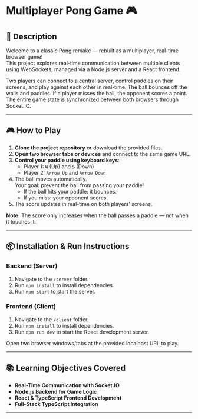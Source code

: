# Multiplayer Pong Game 🎮

## 📖 Description

Welcome to a classic Pong remake — rebuilt as a multiplayer, real-time browser game!  
This project explores real-time communication between multiple clients using WebSockets, managed via a Node.js server and a React frontend.  

Two players can connect to a central server, control paddles on their screens, and play against each other in real-time. The ball bounces off the walls and paddles. If a player misses the ball, the opponent scores a point. The entire game state is synchronized between both browsers through Socket.IO.

---

## 🎮 How to Play

1. **Clone the project repository** or download the provided files.
2. **Open two browser tabs or devices** and connect to the same game URL.
3. **Control your paddle using keyboard keys**:
   - Player 1: `W` (Up) and `S` (Down)
   - Player 2: `Arrow Up` and `Arrow Down`
4. The ball moves automatically.  
   Your goal: prevent the ball from passing your paddle!  
   - If the ball hits your paddle: it bounces.
   - If you miss: your opponent scores.
5. The score updates in real-time on both players’ screens.

**Note:** The score only increases when the ball passes a paddle — not when it touches it.

---

## 📦 Installation & Run Instructions

### Backend (Server)
1. Navigate to the `/server` folder.
2. Run `npm install` to install dependencies.
3. Run `npm start` to start the server.

### Frontend (Client)
1. Navigate to the `/client` folder.
2. Run `npm install` to install dependencies.
3. Run `npm run dev` to start the React development server.

Open two browser windows/tabs at the provided localhost URL to play.

---

## 📚 Learning Objectives Covered

- **Real-Time Communication with Socket.IO**
- **Node.js Backend for Game Logic**
- **React & TypeScript Frontend Development**
- **Full-Stack TypeScript Integration**

---